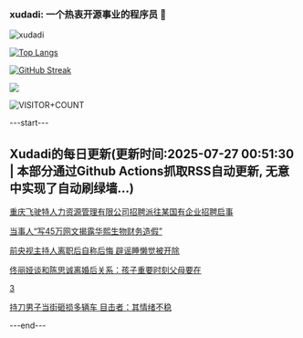 ### xudadi: 一个热衷开源事业的程序员 👋

![xudadi](https://github-readme-stats-git-masterorgs-github-readme-stats-team.vercel.app/api?username=xudadi)

[![Top Langs](https://github-readme-stats.vercel.app/api/top-langs/?username=xudadi)](https://github.com/anuraghazra/github-readme-stats)

[![GitHub Streak](https://streak-stats.demolab.com?user=xudadi&locale=zh_Hans)](https://git.io/streak-stats)

![](https://raw.githubusercontent.com/xudadi/xudadi/main/assets/github-contribution-grid-snake.svg)

![VISITOR+COUNT](https://komarev.com/ghpvc/?username=xudadi&label=VISITOR+COUNT)


---start---

## Xudadi的每日更新(更新时间:2025-07-27 00:51:30 | 本部分通过Github Actions抓取RSS自动更新, 无意中实现了自动刷绿墙...)

[重庆飞驶特人力资源管理有限公司招聘派往某国有企业招聘启事](https://www.gongkaoleida.com/article/2533057)

[当事人“写45万网文揭露华熙生物财务造假”](https://m.163.com/news/article/K5DNI9J3051492T3.html)

[前央视主持人离职后自称后悔 辟谣睡懒觉被开除](https://m.163.com/news/article/K5DL9SH40550B6IS.html)

[佟丽娅谈和陈思诚离婚后关系：孩子重要时刻父母要在](https://m.163.com/news/article/K5DQNGI6053469LG.html)

[3](https://m.163.com/touch/news/sub/domestic)

[持刀男子当街砸损多辆车 目击者：其情绪不稳](https://m.163.com/news/article/K5DOPNSG05561G0D.html)

---end---
